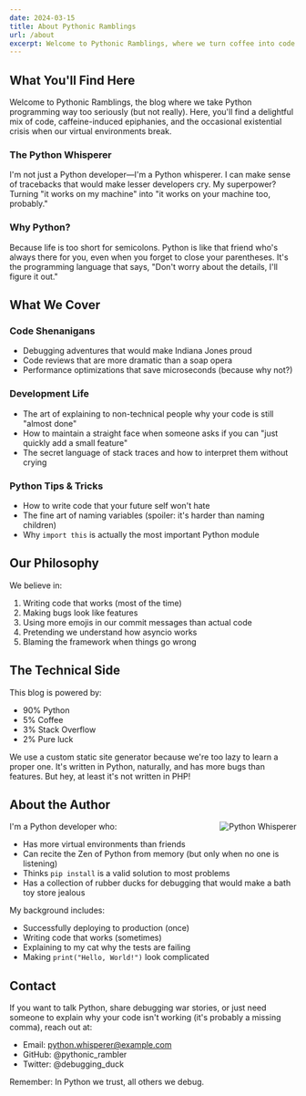 ```yaml
---
date: 2024-03-15
title: About Pythonic Ramblings
url: /about
excerpt: Welcome to Pythonic Ramblings, where we turn coffee into code and bugs into features. A blog for Python enthusiasts who aren't afraid to laugh at their own stack traces.
---
```


## What You'll Find Here

Welcome to Pythonic Ramblings, the blog where we take Python programming way too seriously (but not really). Here, you'll find a delightful mix of code, caffeine-induced epiphanies, and the occasional existential crisis when our virtual environments break.

### The Python Whisperer

I'm not just a Python developer—I'm a Python whisperer. I can make sense of tracebacks that would make lesser developers cry. My superpower? Turning "it works on my machine" into "it works on your machine too, probably."

### Why Python?

Because life is too short for semicolons. Python is like that friend who's always there for you, even when you forget to close your parentheses. It's the programming language that says, "Don't worry about the details, I'll figure it out."

## What We Cover

### Code Shenanigans

- Debugging adventures that would make Indiana Jones proud
- Code reviews that are more dramatic than a soap opera
- Performance optimizations that save microseconds (because why not?)

### Development Life

- The art of explaining to non-technical people why your code is still "almost done"
- How to maintain a straight face when someone asks if you can "just quickly add a small feature"
- The secret language of stack traces and how to interpret them without crying

### Python Tips & Tricks

- How to write code that your future self won't hate
- The fine art of naming variables (spoiler: it's harder than naming children)
- Why `import this` is actually the most important Python module

## Our Philosophy

We believe in:

1. Writing code that works (most of the time)
2. Making bugs look like features
3. Using more emojis in our commit messages than actual code
4. Pretending we understand how asyncio works
5. Blaming the framework when things go wrong

## The Technical Side

This blog is powered by:

- 90% Python
- 5% Coffee
- 3% Stack Overflow
- 2% Pure luck

We use a custom static site generator because we're too lazy to learn a proper one. It's written in Python, naturally, and has more bugs than features. But hey, at least it's not written in PHP!

## About the Author

<img src="https://placehold.co/400x400/2B5B84/FFFFFF/png?text=Python+Whisperer" alt="Python Whisperer" style="display: block; float: right; max-width: 250px; margin: 0;" />

I'm a Python developer who:

- Has more virtual environments than friends
- Can recite the Zen of Python from memory (but only when no one is listening)
- Thinks `pip install` is a valid solution to most problems
- Has a collection of rubber ducks for debugging that would make a bath toy store jealous

My background includes:

- Successfully deploying to production (once)
- Writing code that works (sometimes)
- Explaining to my cat why the tests are failing
- Making `print("Hello, World!")` look complicated

## Contact

If you want to talk Python, share debugging war stories, or just need someone to explain why your code isn't working (it's probably a missing comma), reach out at:

- Email: python.whisperer@example.com
- GitHub: @pythonic_rambler
- Twitter: @debugging_duck

Remember: In Python we trust, all others we debug.